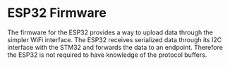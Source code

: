# ESP32 Firmware

The firmware for the ESP32 provides a way to upload data through the simpler WiFi interface. The ESP32 receives serialized data through its I2C interface with the STM32 and forwards the data to an endpoint. Therefore the ESP32 is not required to have knowledge of the protocol buffers.